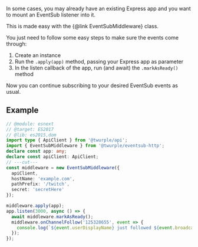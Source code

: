 In some cases, you may already have an existing Express app and you want to mount an EventSub listener into it.

This is made easy with the {@link EventSubMiddleware} class.

You just need to follow some easy steps to make sure the events come through:

1. Create an instance
2. Run the `.apply(app)` method, passing your Express app as parameter
3. In the listen callback of the app, run (and await) the `.markAsReady()` method

Now you can continue subscribing to your desired EventSub events as usual.

## Example

```ts twoslash
// @module: esnext
// @target: ES2017
// @lib: es2015,dom
import type { ApiClient } from '@twurple/api';
import { EventSubMiddleware } from '@twurple/eventsub-http';
declare const app: any;
declare const apiClient: ApiClient;
// ---cut---
const middleware = new EventSubMiddleware({
  apiClient,
  hostName: 'example.com',
  pathPrefix: '/twitch',
  secret: 'secretHere'
});

middleware.apply(app);
app.listen(3000, async () => {
  await middleware.markAsReady();
  middleware.onChannelFollow('125328655', event => {
    console.log(`${event.userDisplayName} just followed ${event.broadcasterDisplayName}!`);
  });
});
```

